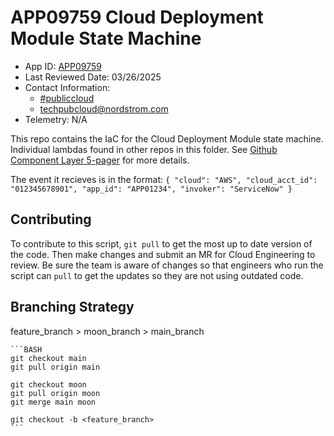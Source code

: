 # APP09759 Cloud Deployment Module State Machine

- App ID: [APP09759](https://nordstrom.service-now.com/nerds?s=&spa=1&appid=APP09759&t=1)
- Last Reviewed Date: 03/26/2025
- Contact Information:
  - [#publiccloud](https://nordstrom.slack.com/archives/C13RCA4RH)
  - [techpubcloud@nordstrom.com](mailto:techpubcloud@nordstrom.com)
- Telemetry: N/A

This repo contains the IaC for the Cloud Deployment Module state machine. Individual lambdas found in other repos in this folder. See [Github Component Layer 5-pager](https://git.jwn.app/TM00231/github-component-layer/cloud-component-design/-/blob/main/5-pager.md) for more details.

The event it recieves is in the format:
`
{
    "cloud": "AWS",
    "cloud_acct_id": "012345678901",
    "app_id": "APP01234",
    "invoker": "ServiceNow"
}
`
  
## Contributing

To contribute to this script, `git pull` to get the most up to date version of the code. Then make changes and submit an MR for Cloud Engineering to review. Be sure the team is aware of changes so that engineers who run the script can `pull` to get the updates so they are not using outdated code.

## Branching Strategy

feature_branch > moon_branch > main_branch

    ```BASH
    git checkout main
    git pull origin main

    git checkout moon
    git pull origin moon
    git merge main moon
    
    git checkout -b <feature_branch>
    ```